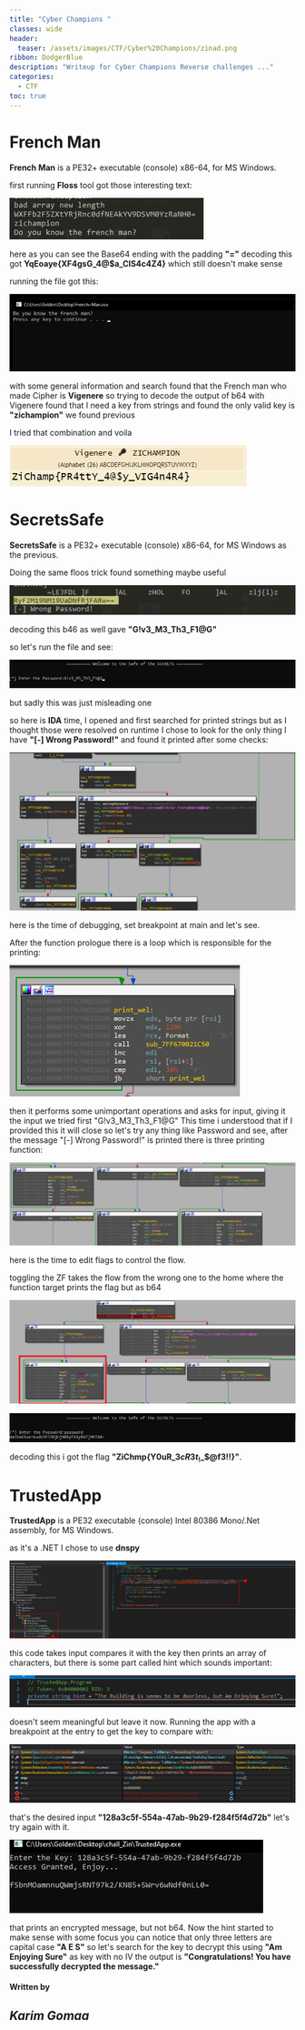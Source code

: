 ```yaml
---
title: "Cyber Champions "
classes: wide
header:
  teaser: /assets/images/CTF/Cyber%20Champions/zinad.png
ribbon: DodgerBlue
description: "Writeup for Cyber Champions Reverse challenges ..."
categories:
  - CTF
toc: true
---
```


# French Man
**French Man** is a  PE32+ executable (console) x86-64, for MS Windows.

first running **Floss** tool got those interesting text:

![floos](/assets/images/CTF/Cyber%20Champions/Floss.png)

here as you can see the Base64 ending with the padding **"="** 
decoding this got **YqEoaye{XF4gsG_4@$a_CIS4c4Z4}** which still doesn't make sense 

running the file got this:

![running](/assets/images/CTF/Cyber%20Champions/running.png)

with some general information and search found that the French man who made Cipher is **Vigenere** so trying to decode the output of b64 with Vigenere found that I need a key from strings and found the only valid key is **"zichampion"** we found previous 

I tried that combination and voila

![The Flag](/assets/images/CTF/Cyber%20Champions/The%20Flag.png)

# SecretsSafe

**SecretsSafe** is a PE32+ executable (console) x86-64, for MS Windows as the previous.

Doing the same floos trick found something maybe useful

![floss](/assets/images/CTF/Cyber%20Champions/secret_floss.png)

decoding this b46 as well gave **"G!v3_M3_Th3_F1@G"**

so let's run the file and see:

![run](/assets/images/CTF/Cyber%20Champions/secret_run.png)

but sadly this was just misleading one 

so here is **IDA** time, I opened and first searched for printed strings but as I thought those were resolved on runtime I chose to look for the only thing I have **"[-] Wrong Password!"** and found it printed after some checks:

![wrong](/assets/images/CTF/Cyber%20Champions/wrong.png)

here is the time of debugging, set breakpoint at main and let's see.

After the function prologue there is a loop which  is responsible for the printing: 

![print](/assets/images/CTF/Cyber%20Champions/print.png)

then it performs some unimportant operations and asks for input, giving it the input we tried first "G!v3_M3_Th3_F1@G" This time i understood that if I provided this it will close so let's try any thing like Password and see, after the message "[-] Wrong Password!" is printed there is three printing function:

![fun](/assets/images/CTF/Cyber%20Champions/prints.png)

here is the time to edit flags to control the flow.

toggling the ZF takes the flow from the wrong one to the home where the function target prints the flag but as b64

![target](/assets/images/CTF/Cyber%20Champions/target.png)

![b64](/assets/images/CTF/Cyber%20Champions/b64.png)

decoding this i got the flag **"ZiChmp{Y0uR_$3cR3t_!$_$@f3!!}"**.

# TrustedApp

**TrustedApp** is a PE32 executable (console) Intel 80386 Mono/.Net assembly, for MS Windows.

as it's a .NET I chose to use **dnspy**

![trust](/assets/images/CTF/Cyber%20Champions/trust.png)

this code takes input compares it with the key then prints an array of characters, but there is some part called hint which sounds important:

![hint](/assets/images/CTF/Cyber%20Champions/hint.png)

doesn't seem meaningful but leave it now.
Running the app with a breakpoint at the entry to get the key to compare with:

![key](/assets/images/CTF/Cyber%20Champions/key.png)

that's the desired input **"128a3c5f-554a-47ab-9b29-f284f5f4d72b"**
let's try again with it.

![final](/assets/images/CTF/Cyber%20Champions/final.png)

that prints an encrypted message, but not b64.
Now the hint started to make sense with some focus you can notice that only three letters are capital case **"A E S"** so let's search for the key to decrypt this using **"Am Enjoying Sure"** as key with no IV the output is **"Congratulations! You have successfully decrypted the message."**



#### Written by

## *Karim Gomaa*